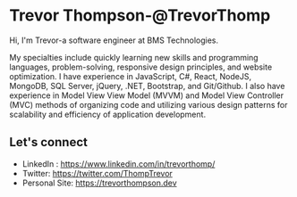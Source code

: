 <h1>Trevor Thompson-@TrevorThomp</h1>

Hi, I'm Trevor-a software engineer at BMS Technologies. 

My specialties include quickly learning new skills and programming languages, problem-solving, responsive design principles, and website optimization. I have experience in JavaScript, C#, React, NodeJS, MongoDB, SQL Server, jQuery, .NET, Bootstrap, and Git/Github. I also have experience in Model View View Model (MVVM) and Model View Controller (MVC) methods of organizing code and utilizing various design patterns for scalability and efficiency of application development.

<h2>Let's connect</h2>

* LinkedIn : <a href="https://twitter.com/ThompTrevor">https://www.linkedin.com/in/trevorthomp/</a>
* Twitter: <a href="https://twitter.com/ThompTrevor">https://twitter.com/ThompTrevor</a>
* Personal Site: <a href="https://trevorthompson.dev">https://trevorthompson.dev</a>
